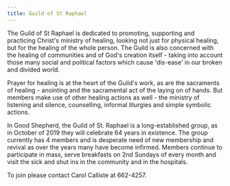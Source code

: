 ```yaml
---
title: Guild of St Raphael
---
```

The Guild of St Raphael is dedicated to promoting, supporting and practicing Christ's ministry of healing, looking not just for physical healing, but for the healing of the whole person. The Guild is also concerned with  the healing of communities and of God's creation itself - taking into account those many social and political factors which cause 'dis-ease' in our broken and divided world.

Prayer for healing is at the heart of the Guild's work, as are the sacraments of healing - anointing and the sacramental act of the laying on of hands. But members make use of other healing actions as well - the ministry of listening and silence, counselling, informal liturgies and simple symbolic actions.

In Good Shepherd, the Guild of St. Raphael is a long-established group, as in October of 2019 they will celebrate 64 years in existence.  The group currently has 4 members and is desperate need of new membership and revival as over the years many have become infirmed. Members continue to  participate in mass, serve breakfasts on 2nd Sundays of every month and visit the sick and shut ins in the community and in the hospitals.

To join please contact Carol Calliste at 662-4257.
